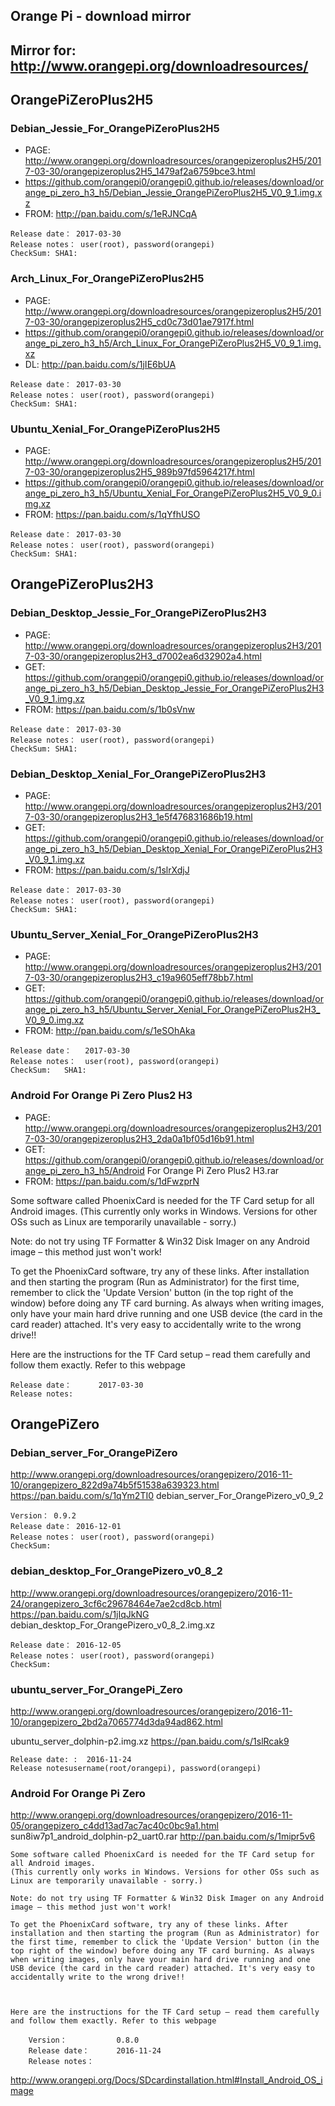 ## Orange Pi - download mirror

## Mirror for: http://www.orangepi.org/downloadresources/ 

## OrangePiZeroPlus2H5

### Debian_Jessie_For_OrangePiZeroPlus2H5

* PAGE: http://www.orangepi.org/downloadresources/orangepizeroplus2H5/2017-03-30/orangepizeroplus2H5_1479af2a6759bce3.html
* https://github.com/orangepi0/orangepi0.github.io/releases/download/orange_pi_zero_h3_h5/Debian_Jessie_OrangePiZeroPlus2H5_V0_9_1.img.xz
* FROM: http://pan.baidu.com/s/1eRJNCqA

```Version： 0.9.1
Release date： 2017-03-30
Release notes： user(root), password(orangepi)
CheckSum: SHA1:
```    

### Arch_Linux_For_OrangePiZeroPlus2H5

* PAGE: http://www.orangepi.org/downloadresources/orangepizeroplus2H5/2017-03-30/orangepizeroplus2H5_cd0c73d01ae7917f.html
* https://github.com/orangepi0/orangepi0.github.io/releases/download/orange_pi_zero_h3_h5/Arch_Linux_For_OrangePiZeroPlus2H5_V0_9_1.img.xz
* DL: http://pan.baidu.com/s/1jIE6bUA

```Version： 0.9.1
Release date： 2017-03-30
Release notes： user(root), password(orangepi)
CheckSum: SHA1:
```

### Ubuntu_Xenial_For_OrangePiZeroPlus2H5

* PAGE: http://www.orangepi.org/downloadresources/orangepizeroplus2H5/2017-03-30/orangepizeroplus2H5_989b97fd5964217f.html
* https://github.com/orangepi0/orangepi0.github.io/releases/download/orange_pi_zero_h3_h5/Ubuntu_Xenial_For_OrangePiZeroPlus2H5_V0_9_0.img.xz
* FROM: https://pan.baidu.com/s/1qYfhUSO


```Version： 0.9.1
Release date： 2017-03-30
Release notes： user(root), password(orangepi)
CheckSum: SHA1:
```
## OrangePiZeroPlus2H3


### Debian_Desktop_Jessie_For_OrangePiZeroPlus2H3

* PAGE: http://www.orangepi.org/downloadresources/orangepizeroplus2H3/2017-03-30/orangepizeroplus2H3_d7002ea6d32902a4.html
* GET: https://github.com/orangepi0/orangepi0.github.io/releases/download/orange_pi_zero_h3_h5/Debian_Desktop_Jessie_For_OrangePiZeroPlus2H3_V0_9_1.img.xz
* FROM:	https://pan.baidu.com/s/1b0sVnw

```Version： 0.9.1
Release date： 2017-03-30
Release notes： user(root), password(orangepi)
CheckSum: SHA1:
```

### Debian_Desktop_Xenial_For_OrangePiZeroPlus2H3

* PAGE: http://www.orangepi.org/downloadresources/orangepizeroplus2H3/2017-03-30/orangepizeroplus2H3_1e5f476831686b19.html
* GET: https://github.com/orangepi0/orangepi0.github.io/releases/download/orange_pi_zero_h3_h5/Debian_Desktop_Xenial_For_OrangePiZeroPlus2H3_V0_9_1.img.xz
* FROM: https://pan.baidu.com/s/1slrXdjJ

```Version： 0.9.1
Release date： 2017-03-30
Release notes： user(root), password(orangepi)
CheckSum: SHA1:
```

### Ubuntu_Server_Xenial_For_OrangePiZeroPlus2H3

* PAGE: http://www.orangepi.org/downloadresources/orangepizeroplus2H3/2017-03-30/orangepizeroplus2H3_c19a9605eff78bb7.html
* GET: https://github.com/orangepi0/orangepi0.github.io/releases/download/orange_pi_zero_h3_h5/Ubuntu_Server_Xenial_For_OrangePiZeroPlus2H3_V0_9_0.img.xz 
* FROM:  http://pan.baidu.com/s/1eSOhAka

```Version： 	0.9.1
Release date： 	2017-03-30
Release notes： 	user(root), password(orangepi)
CheckSum: 	SHA1:
```

### Android For Orange Pi Zero Plus2 H3

* PAGE: http://www.orangepi.org/downloadresources/orangepizeroplus2H3/2017-03-30/orangepizeroplus2H3_2da0a1bf05d16b91.html
* GET: https://github.com/orangepi0/orangepi0.github.io/releases/download/orange_pi_zero_h3_h5/Android For Orange Pi Zero Plus2 H3.rar
* FROM: https://pan.baidu.com/s/1dFwzprN

Some software called PhoenixCard is needed for the TF Card setup for all Android images.
(This currently only works in Windows. Versions for other OSs such as Linux are temporarily unavailable - sorry.)

Note: do not try using TF Formatter & Win32 Disk Imager on any Android image – this method just won't work!

To get the PhoenixCard software, try any of these links. After installation and then starting the program (Run as Administrator) for the first time, remember to click the 'Update Version' button (in the top right of the window) before doing any TF card burning. As always when writing images, only have your main hard drive running and one USB device (the card in the card reader) attached. It's very easy to accidentally write to the wrong drive!!

Here are the instructions for the TF Card setup – read them carefully and follow them exactly. Refer to this webpage

```Version：           0.8.0
Release date：      2017-03-30
Release notes:	
```

## OrangePiZero

### Debian_server_For_OrangePiZero

http://www.orangepi.org/downloadresources/orangepizero/2016-11-10/orangepizero_822d9a74b5f51538a639323.html
https://pan.baidu.com/s/1qYm2TI0
debian_server_For_OrangePizero_v0_9_2

```
Version： 0.9.2
Release date： 2016-12-01
Release notes： user(root), password(orangepi)
CheckSum:

```


### debian_desktop_For_OrangePizero_v0_8_2

http://www.orangepi.org/downloadresources/orangepizero/2016-11-24/orangepizero_3cf6c29678464e7ae2cd8cb.html
https://pan.baidu.com/s/1jIqJkNG
debian_desktop_For_OrangePizero_v0_8_2.img.xz

```Version： 0.9.1
Release date： 2016-12-05
Release notes： user(root), password(orangepi)
CheckSum:
```

### ubuntu_server_For_OrangePi_Zero


http://www.orangepi.org/downloadresources/orangepizero/2016-11-10/orangepizero_2bd2a7065774d3da94ad862.html

ubuntu_server_dolphin-p2.img.xz
https://pan.baidu.com/s/1slRcak9

```Version 0.8.0
Release date: :  2016-11-24
Release notesusername(root/orangepi), password(orangepi)
```

### Android For Orange Pi Zero

http://www.orangepi.org/downloadresources/orangepizero/2016-11-05/orangepizero_c4dd13ad7ac7ac40c0bc9a1.html
sun8iw7p1_android_dolphin-p2_uart0.rar
http://pan.baidu.com/s/1mipr5v6

```
Some software called PhoenixCard is needed for the TF Card setup for all Android images.
(This currently only works in Windows. Versions for other OSs such as Linux are temporarily unavailable - sorry.)
 
Note: do not try using TF Formatter & Win32 Disk Imager on any Android image – this method just won't work!
 
To get the PhoenixCard software, try any of these links. After installation and then starting the program (Run as Administrator) for the first time, remember to click the 'Update Version' button (in the top right of the window) before doing any TF card burning. As always when writing images, only have your main hard drive running and one USB device (the card in the card reader) attached. It's very easy to accidentally write to the wrong drive!!



Here are the instructions for the TF Card setup – read them carefully and follow them exactly. Refer to this webpage

    Version：           0.8.0
    Release date：      2016-11-24
    Release notes：      

```

http://www.orangepi.org/Docs/SDcardinstallation.html#Install_Android_OS_image

<!--
###

* PAGE:
* FILE:
* DL:  

-->